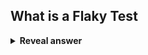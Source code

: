## What is a Flaky Test
<details>
<summary><b>Reveal answer</b></summary>
One that <b>sometimes </b>fails because another service fails -- perhaps due to a timeout or race condition
</details>
